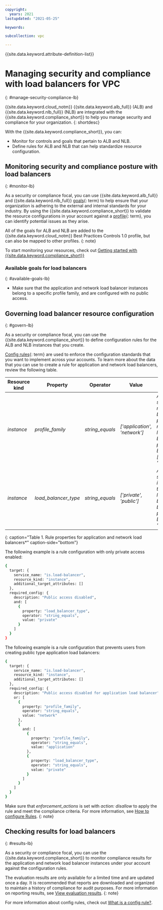 ```yaml
---
copyright:
  years: 2021
lastupdated: "2021-05-25"

keywords:

subcollection: vpc

---
```


{{site.data.keyword.attribute-definition-list}}

# Managing security and compliance with load balancers for VPC
{: #manage-security-compliance-lb}

{{site.data.keyword.cloud_notm}} {{site.data.keyword.alb_full}} (ALB) and {{site.data.keyword.nlb_full}} (NLB) are integrated with the {{site.data.keyword.compliance_short}} to help you manage security and compliance for your organization.
{: shortdesc}

With the {{site.data.keyword.compliance_short}}, you can:

* Monitor for controls and goals that pertain to ALB and NLB.
* Define rules for ALB and NLB that can help standardize resource configuration.

## Monitoring security and compliance posture with load balancers
{: #monitor-lb}

As a security or compliance focal, you can use {{site.data.keyword.alb_full}} and {{site.data.keyword.nlb_full}} [goals](#x2117978){: term} to help ensure that your organization is adhering to the external and internal standards for your industry. By using the {{site.data.keyword.compliance_short}} to validate the resource configurations in your account against a [profile](#x2034950){: term}, you can identify potential issues as they arise.

All of the goals for ALB and NLB are added to the {{site.data.keyword.cloud_notm}} Best Practices Controls 1.0 profile, but can also be mapped to other profiles.
{: note}

To start monitoring your resources, check out [Getting started with {{site.data.keyword.compliance_short}}](/docs/security-compliance?topic-security-compliance-getting-started)

### Available goals for load balancers
{: #available-goals-lb}

* Make sure that the application and network load balancer instances belong to a specific profile family, and are configured with no public access.

## Governing load balancer resource configuration
{: #govern-lb}

As a security or compliance focal, you can use the {{site.data.keyword.compliance_short}} to define configuration rules for the ALB and NLB instances that you create.

[Config rules](#x3084914){: term} are used to enforce the configuration standards that you want to implement across your accounts. To learn more about the data that you can use to create a rule for application and network load balancers, review the following table.

| Resource kind | Property | Operator | Value | Description |
|---------------|----------|---------------|-------|-------------|
| *instance* | *profile_family* | *string_equals* | *['application', 'network']* | *A list of strings that match load balancer profile family name from load balancer profile family. Ex: ['application', 'network']* |
| *instance* | *load_balancer_type* | *string_equals* | *['private', 'public']* | *A list of strings that indicate what type of the load balancer can be provisioned. Ex: ['public', 'private']* |
{: caption="Table 1. Rule properties for application and network load balancers*" caption-side="bottom"}

The following example is a rule configuration with only private access enabled:

```sh
{
  target: {
    service_name: "is.load-balancer",
    resource_kind: "instance",
    additional_target_attributes: []
  },
  required_config: {
    description: "Public access disabled",
    and: [
      {
        property: "load_balancer_type",
        operator: "string_equals",
        value: "private"
      }
    ]
  }
}
```

The following example is a rule configuration that prevents users from creating public type application load balancers:

```sh
{
  target: {
    service_name: "is.load-balancer",
    resource_kind: "instance",
    additional_target_attributes: []
  },
  required_config: {
    description: "Public access disabled for application load balancer",
    or: [
      {
        property: "profile_family",
        operator: "string_equals",
        value: "network"
      },
      {
        and: [
          {
            property: "profile_family",
            operator: "string_equals",
            value: "application"
          },
          {
            property: "load_balancer_type",
            operator: "string_equals",
            value: "private"
          }
        ]
      }
    ]
  }
}
```

Make sure that *enforcement_actions* is set with *action: disallow* to apply the rule and meet the compliance criteria. For more information, see [How to configure Rules](/docs/security-compliance?topic=security-compliance-rules).
{: note}

## Checking results for load balancers
{: #results-lb}

As a security or compliance focal, you can use the {{site.data.keyword.compliance_short}} to monitor compliance results for the application and network load balancer instances under your account against the configuration rules.

The evaluation results are only available for a limited time and are updated once a day. It is recommended that reports are downloaded and organized to maintain a history of compliance for audit purposes. For more information on reporting results, see [View evaluation results](https://cloud.ibm.com/security-compliance/compliance-posture/rules).
{: note}

For more information about config rules, check out [What is a config rule?](/docs/security-compliance?topic=security-compliance-what-is-rule).

